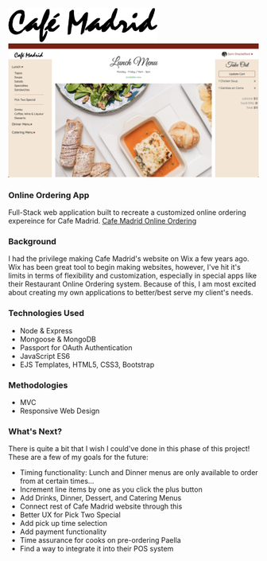 <img src="public/images/cafe-madrid-logo.png" alt="Cafe Madrid Logo" width="300px">
<img src="public/images/home-screenshot.jpg" alt="Lunch Page">


### Online Ordering App
Full-Stack web application built to recreate a customized online ordering expereince for Cafe Madrid.
[Cafe Madrid Online Ordering](https://cafe-madrid.herokuapp.com)

### Background
I had the privilege making Cafe Madrid's website on Wix a few years ago. Wix has been great tool to begin making websites, however, I've hit it's limits in terms of flexibility and customization, especially in special apps like their Restaurant Online Ordering system. Because of this, I am most excited about creating my own applications to better/best serve my client's needs. 

### Technologies Used
* Node & Express
* Mongoose & MongoDB
* Passport for OAuth Authentication
* JavaScript ES6
* EJS Templates, HTML5, CSS3, Bootstrap

### Methodologies
* MVC
* Responsive Web Design

### What's Next?
There is quite a bit that I wish I could've done in this phase of this project! These are a few of my goals for the future:
* Timing functionality: Lunch and Dinner menus are only available to order from at certain times...
* Increment line items by one as you click the plus button
* Add Drinks, Dinner, Dessert, and Catering Menus
* Connect rest of Cafe Madrid website through this
* Better UX for Pick Two Special
* Add pick up time selection
* Add payment functionality
* Time assurance for cooks on pre-ordering Paella
* Find a way to integrate it into their POS system

